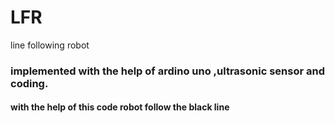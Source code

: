# LFR
line following robot
<h3>implemented with the help of ardino uno ,ultrasonic sensor and coding.</h3>
<h4>with the help of this code robot follow the black line</h4>
